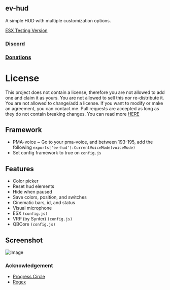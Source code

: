 ## ev-hud
A simple HUD with multiple customization options.

[ESX Testing Version](https://github.com/EntityEvolution/ev-hud/tree/esx)

### [Discord](https://discord.com/invite/u4zk4tVTkG)
### [Donations](https://www.buymeacoffee.com/bombayV)

# License
This project does not contain a license, therefore you are not allowed to add one and claim it as yours. You are not allowed to sell this nor re-distribute it. You are not allowed to change/add a license. If you want to modify or make an agreement, you can contact me. Pull requests are accepted as long as they do not contain breaking changes. You can read more [HERE](https://opensource.stackexchange.com/questions/1720/what-can-i-assume-if-a-publicly-published-project-has-no-license) 

## Framework
- PMA-voice ~ Go to your pma-voice, and between 193-195, add the following `exports['ev-hud']:CurrentVoiceMode(voiceMode)`
- Set config framework to true on `config.js`

## Features
 - Color picker
 - Reset hud elements
 - Hide when paused
 - Save colors, position, and switches
 - Cinematic bars, id, and status
 - Visual microphone
 - ESX `(config.js)`
 - VRP (by Synter) `(config.js)`
 - QBCore `(config.js)`

## Screenshot
![Image](https://imgur.com/kcnEUhe.png)

### Acknowledgement
- [Progress Circle](https://github.com/nafing/esx_nafing_hud/blob/master/html/main.js#L59)
- [Regex](https://stackoverflow.com/a/3627747)
